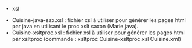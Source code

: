 * xsl
- Cuisine-java-sax.xsl : fichier xsl à utiliser pour générer les pages html par java en utilisant le proc xslt saxon (Marie.java).
- Cuisine-xsltproc.xsl : fichier xsl à utiliser pour générer les pages html par xsltproc (commande : xsltproc Cuisine-xsltproc.xsl Cuisine.xml)
